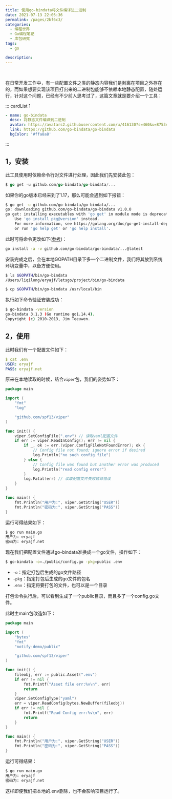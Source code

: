 ```yaml
---
title: 使用go-bindata将文件编译进二进制
date: 2021-07-13 22:05:36
permalink: /pages/2bf6c3/
categories:
  - 编程世界
  - Go编程笔记
  - 库包研究
tags:
  - go

description:
---
```


<br><ArticleTopAd></ArticleTopAd>


在日常开发工作中，有一些配置文件之类的静态内容我们是剥离在项目之外存在的，而如果想要实现该项目打出来的二进制包能够不依赖本地静态配置，随处运行，针对这个问题，已经有不少前人思考过了，这篇文章就是要介绍一个工具：


::: cardList 1
```yaml
- name: go-bindata
  desc: 将静态文件编译到二进制
  avatar: https://avatars2.githubusercontent.com/u/416130?s=460&u=8753e86600e300a9811cdc539aa158deec2e2724&v=4
  link: https://github.com/go-bindata/go-bindata
  bgColor: '#ffa8a8'
```
:::

## 1，安装

此工具使用时依赖命令行对文件进行处理，因此我们先安装此包：

```go
$ go get -u github.com/go-bindata/go-bindata/...
```

如果你的go版本已经来到了1.17，那么可能会遇到如下报错：

```sh
$ go get -u github.com/go-bindata/go-bindata/...
go: downloading github.com/go-bindata/go-bindata v1.0.0
go get: installing executables with 'go get' in module mode is deprecated.
	Use 'go install pkg@version' instead.
	For more information, see https://golang.org/doc/go-get-install-deprecation
	or run 'go help get' or 'go help install'.
```

此时可将命令更改如下([参考](https://github.com/go-bindata/go-bindata/issues/77))：

```sh
go install -a -v github.com/go-bindata/go-bindata/...@latest
```


安装完成之后，会在本地GOPATH目录下多一个二进制文件，我们将其放到系统环境变量中，以备方便使用。

```sh
$ ls $GOPATH/bin/go-bindata
/Users/liqilong/eryajf/letsgo/project/bin/go-bindata

$ cp $GOPATH/bin/go-bindata /usr/local/bin
```

执行如下命令验证安装成功：

```sh
$ go-bindata -version
go-bindata 3.1.3 (Go runtime go1.14.4).
Copyright (c) 2010-2013, Jim Teeuwen.
```

## 2，使用

此时我们有一个配置文件如下：

```yaml
$ cat .env
USER: eryajf
PASS: eryajf.net
```

原来在本地读取的时候，结合`viper`包，我们的姿势如下：

```go
package main

import (
	"fmt"
	"log"

	"github.com/spf13/viper"
)

func init() {
	viper.SetConfigFile(".env") // 读取yaml配置文件
	if err := viper.ReadInConfig(); err != nil {
		if _, ok := err.(viper.ConfigFileNotFoundError); ok {
			// Config file not found; ignore error if desired
			log.Println("no such config file")
		} else {
			// Config file was found but another error was produced
			log.Println("read config error")
		}
		log.Fatal(err) // 读取配置文件失败致命错误
	}
}

func main() {
	fmt.Println("用户为:", viper.GetString("USER"))
	fmt.Println("密码为:", viper.GetString("PASS"))
}
```

运行可得结果如下：

```sh
$ go run main.go
用户为: eryajf
密码为: eryajf.net
```

现在我们把配置文件通过go-bindata准换成一个go文件，操作如下：

```sh
$ go-bindata -o=./public/config.go -pkg=public .env
```

- `-o`：指定打包后生成的go文件路径
- `-pkg`：指定打包后生成的go文件的包名
- `.env`：指定将要打包的文件，也可以是一个目录

打包命令执行后，可以看到生成了一个public目录，而且多了一个config.go文件。

此时主main包改造如下：

```go
package main

import (
	"bytes"
	"fmt"
	"notify-demo/public"

	"github.com/spf13/viper"
)

func init() {
	fileobj, err := public.Asset(".env")
	if err != nil {
		fmt.Printf("Asset file err:%v\n", err)
		return
	}
	viper.SetConfigType("yaml")
	err = viper.ReadConfig(bytes.NewBuffer(fileobj))
	if err != nil {
		fmt.Printf("Read Config err:%v\n", err)
		return
	}
}

func main() {
	fmt.Println("用户为:", viper.GetString("USER"))
	fmt.Println("密码为:", viper.GetString("PASS"))
}
```

运行可得结果：

```sh
$ go run main.go
用户为: eryajf
密码为: eryajf.net
```

这样即便我们把本地的.env删除，也不会影响项目运行了。

<br><ArticleTopAd></ArticleTopAd>
